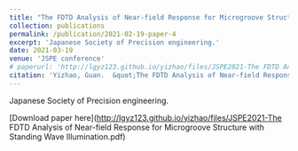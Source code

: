 ```yaml
---
title: "The FDTD Analysis of Near-field Response for Microgroove Structure with Standing Wave Illumination(2nd report)"
collection: publications
permalink: /publication/2021-02-19-paper-4
excerpt: 'Japanese Society of Precision engineering.'
date: 2021-03-19
venue: 'JSPE conference'
# paperurl: 'http://lgyz123.github.io/yizhao/files/JSPE2021-The FDTD Analysis of Near-field Response for Microgroove Structure with Standing Wave Illumination.pdf'
citation: 'Yizhao, Guan.  &quot;The FDTD Analysis of Near-field Response for Microgroove Structure with Standing Wave Illumination(2nd report).&quot; <i>JSPE conference 2021</i>. 3.'
---
```

Japanese Society of Precision engineering.

[Download paper here](http://lgyz123.github.io/yizhao/files/JSPE2021-The FDTD Analysis of Near-field Response for Microgroove Structure with Standing Wave Illumination.pdf)
